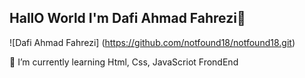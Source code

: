 ## HallO World I'm Dafi Ahmad Fahrezi👋
![Dafi Ahmad Fahrezi] (https://github.com/notfound18/notfound18.git)
<!--
**notfound18/notfound18** is a ✨ _special_ ✨ repository because its `README.md` (this file) appears on your GitHub profile.

Here are some ideas to get you started:

- 🔭 I’m currently working on ...
- 🌱 I’m currently learning ...
- 👯 I’m looking to collaborate on ...
- 🤔 I’m looking for help with ...
- 💬 Ask me about ...
- 📫 How to reach me: ...
- 😄 Pronouns: ...
- ⚡ Fun fact: ...
-->
 🌱 I’m currently learning Html, Css, JavaScriot FrondEnd
